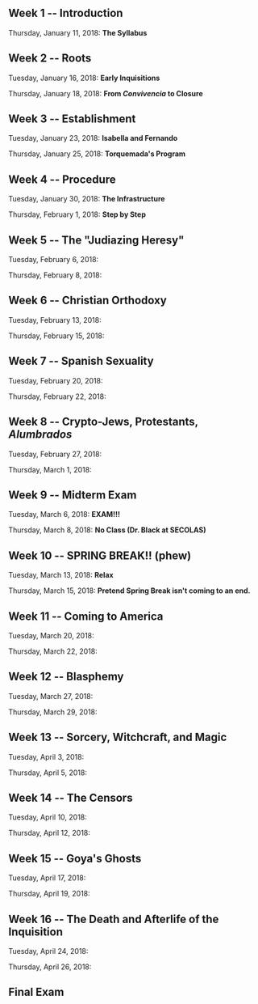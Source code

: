 
## Week 1 -- Introduction

Thursday, January 11, 2018: **The Syllabus**

## Week 2 -- Roots

Tuesday, January 16, 2018: **Early Inquisitions**

Thursday, January 18, 2018: **From *Convivencia* to Closure**

## Week 3 -- Establishment

Tuesday, January 23, 2018: **Isabella and Fernando**

Thursday, January 25, 2018: **Torquemada's Program**

## Week 4 -- Procedure

Tuesday, January 30, 2018: **The Infrastructure**

Thursday, February 1, 2018: **Step by Step**

## Week 5 -- The "Judiazing Heresy"

Tuesday, February 6, 2018: 

Thursday, February 8, 2018: 

## Week 6 -- Christian Orthodoxy

Tuesday, February 13, 2018: 

Thursday, February 15, 2018: 

## Week 7 -- Spanish Sexuality 

Tuesday, February 20, 2018: 

Thursday, February 22, 2018: 

## Week 8 -- Crypto-Jews, Protestants, *Alumbrados*

Tuesday, February 27, 2018: 

Thursday, March 1, 2018: 

## Week 9 -- Midterm Exam

Tuesday, March 6, 2018: **EXAM!!!**

Thursday, March 8, 2018: **No Class (Dr. Black at SECOLAS)**

## Week 10 -- SPRING BREAK!! (phew)

Tuesday, March 13, 2018: **Relax**

Thursday, March 15, 2018: **Pretend Spring Break isn't coming to an end.**

## Week 11 -- Coming to America

Tuesday, March 20, 2018: 

Thursday, March 22, 2018: 

## Week 12  -- Blasphemy

Tuesday, March 27, 2018: 

Thursday, March 29, 2018: 

## Week 13 -- Sorcery, Witchcraft, and Magic

Tuesday, April 3, 2018: 

Thursday, April 5, 2018: 

## Week 14 -- The Censors

Tuesday, April 10, 2018: 

Thursday, April 12, 2018: 

## Week 15 -- Goya's Ghosts

Tuesday, April 17, 2018: 

Thursday, April 19, 2018: 

## Week 16 -- The Death and Afterlife of the Inquisition

Tuesday, April 24, 2018: 

Thursday, April 26, 2018: 

## Final Exam
